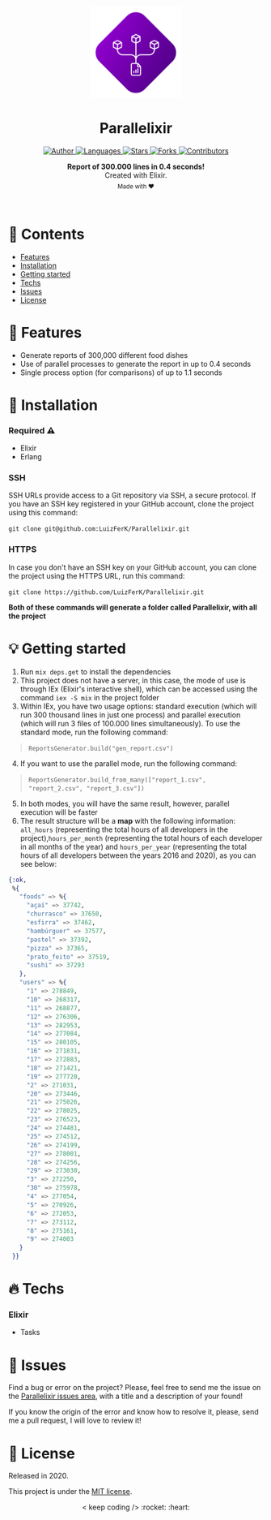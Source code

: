 <br />

<p align="center">
  <img alt="Logo" src="./.github/logo.png" width="180px" />
</p>

<h1 align="center" style="text-align: center;">Parallelixir</h1>

<p align="center">
	<a href="https://github.com/LuizFerK">
		<img alt="Author" src="https://img.shields.io/badge/author-Luiz%20Fernando-5C0095?style=flat" />
	</a>
	<a href="#">
		<img alt="Languages" src="https://img.shields.io/github/languages/count/LuizFerK/Parallelixir?color=5C0095&style=flat" />
	</a>
	<a href="hhttps://github.com/LuizFerK/Parallelixir/stargazers">
		<img alt="Stars" src="https://img.shields.io/github/stars/LuizFerK/Parallelixir?color=5C0095&style=flat" />
	</a>
	<a href="https://github.com/LuizFerK/Parallelixir/network/members">
		<img alt="Forks" src="https://img.shields.io/github/forks/LuizFerK/Parallelixir?color=5C0095&style=flat" />
	</a>
	<a href="https://github.com/LuizFerK/Parallelixir/graphs/contributors">
		<img alt="Contributors" src="https://img.shields.io/github/contributors/LuizFerK/Parallelixir?color=5C0095&style=flat" />
	</a>
</p>

<p align="center">
	<b>Report of 300.000 lines in 0.4 seconds!</b><br />
	<span>Created with Elixir.</span><br />
	<sub>Made with ❤️</sub>
</p>

<br />

# :pushpin: Contents

- [Features](#rocket-features)
- [Installation](#wrench-installation)
- [Getting started](#bulb-getting-started)
- [Techs](#fire-techs)
- [Issues](#bug-issues)
- [License](#book-license)

# :rocket: Features

- Generate reports of 300,000 different food dishes
- Use of parallel processes to generate the report in up to 0.4 seconds
- Single process option (for comparisons) of up to 1.1 seconds

# :wrench: Installation

### Required :warning:
- Elixir
- Erlang

### SSH

SSH URLs provide access to a Git repository via SSH, a secure protocol. If you have an SSH key registered in your GitHub account, clone the project using this command:

```git clone git@github.com:LuizFerK/Parallelixir.git```

### HTTPS

In case you don't have an SSH key on your GitHub account, you can clone the project using the HTTPS URL, run this command:

```git clone https://github.com/LuizFerK/Parallelixir.git```

**Both of these commands will generate a folder called Parallelixir, with all the project**

# :bulb: Getting started

1. Run ```mix deps.get``` to install the dependencies
2. This project does not have a server, in this case, the mode of use is through IEx (Elixir's interactive shell), which can be accessed using the command ```iex -S mix``` in the project folder
3. Within IEx, you have two usage options: standard execution (which will run 300 thousand lines in just one process) and parallel execution (which will run 3 files of 100.000 lines simultaneously). To use the standard mode, run the following command:
> ```ReportsGenerator.build("gen_report.csv")```
4. If you want to use the parallel mode, run the following command:
> ```ReportsGenerator.build_from_many(["report_1.csv", "report_2.csv", "report_3.csv"])```
5. In both modes, you will have the same result, however, parallel execution will be faster
6. The result structure will be a **map** with the following information: ```all_hours``` (representing the total hours of all developers in the project),```hours_per_month``` (representing the total hours of each developer in all months of the year) and ```hours_per_year``` (representing the total hours of all developers between the years 2016 and 2020), as you can see below:
```elixir
{:ok,
 %{
   "foods" => %{
     "açaí" => 37742,
     "churrasco" => 37650,
     "esfirra" => 37462,
     "hambúrguer" => 37577,
     "pastel" => 37392,
     "pizza" => 37365,
     "prato_feito" => 37519,
     "sushi" => 37293
   },
   "users" => %{
     "1" => 278849,
     "10" => 268317,
     "11" => 268877,
     "12" => 276306,
     "13" => 282953,
     "14" => 277084,
     "15" => 280105,
     "16" => 271831,
     "17" => 272883,
     "18" => 271421,
     "19" => 277720,
     "2" => 271031,
     "20" => 273446,
     "21" => 275026,
     "22" => 278025,
     "23" => 276523,
     "24" => 274481,
     "25" => 274512,
     "26" => 274199,
     "27" => 278001,
     "28" => 274256,
     "29" => 273030,
     "3" => 272250,
     "30" => 275978,
     "4" => 277054,
     "5" => 270926,
     "6" => 272053,
     "7" => 273112,
     "8" => 275161,
     "9" => 274003
   }
 }}
```

# :fire: Techs

### Elixir
- Tasks

# :bug: Issues

Find a bug or error on the project? Please, feel free to send me the issue on the [Parallelixir issues area](https://github.com/LuizFerK/Parallelixir/issues), with a title and a description of your found!

If you know the origin of the error and know how to resolve it, please, send me a pull request, I will love to review it!

# :book: License

Released in 2020.

This project is under the [MIT license](https://github.com/LuizFerK/Parallelixir/blob/main/LICENSE).

<p align="center">
	< keep coding /> :rocket: :heart:
</p>
